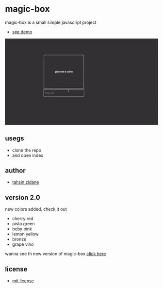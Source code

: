 # magic-box
magic-box is a small simple javascript project

- [see demo](https://tahsinzidane.github.io/magic-box/)
<img src="./img & icos/preview-ezgif.com-speed.gif">


## usegs
 - clone the repo
 - and  open index

## author
 - [tahsin zidane](https://tahsinportfo.netlify.app/)

 ## version 2.0
 new colors added, check it out
 - cherry red 
 - pista green
 - beby pink
 - lemon yellow
 - bronze
 - grape vino 
 
 wanna see th new version of magic-box [click here](https://tahsinzidane.github.io/magic-box/magic-box_2.0/index.html)

## license

- [mit license](./LICENSE)